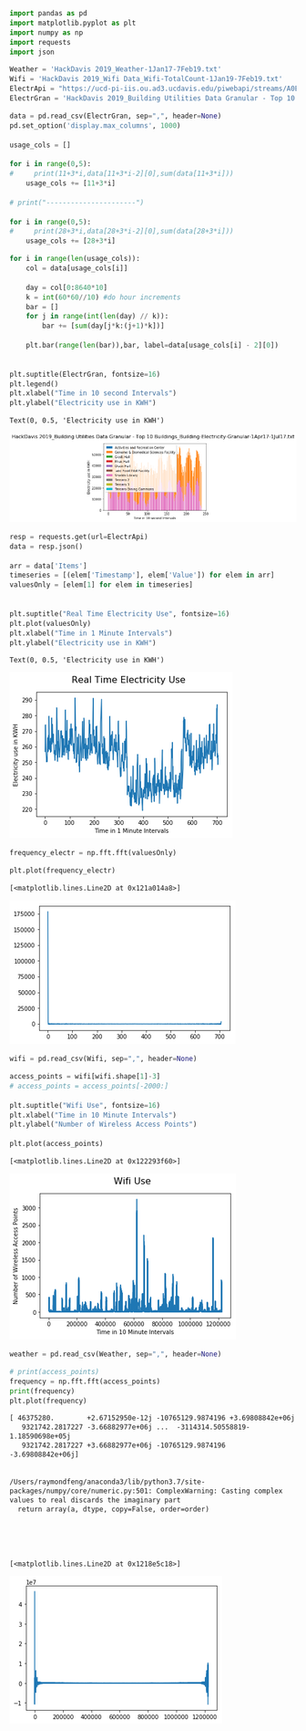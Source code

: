 

```python
import pandas as pd
import matplotlib.pyplot as plt
import numpy as np 
import requests
import json
```


```python
Weather = 'HackDavis 2019_Weather-1Jan17-7Feb19.txt'
Wifi = 'HackDavis 2019_Wifi Data_Wifi-TotalCount-1Jan19-7Feb19.txt'
ElectrApi = "https://ucd-pi-iis.ou.ad3.ucdavis.edu/piwebapi/streams/A0EbgZy4oKQ9kiBiZJTW7eugwC6-3Qzx_5RGrBZiQlqSuWw2sDVYNIPR1YODsG1RUyETgVVRJTC1BRlxDRUZTXFVDREFWSVNcQlVJTERJTkdTXEFDQURFTUlDIFNVUkdFIEJVSUxESU5HXEVMRUNUUklDSVRZfERFTUFORA/recorded?fbclid=IwAR3HYFcplZeVsxmmHTGAC_ENY0JvoZ_KhnXfPM3tQ2IU3Ef3T3eOv09Q6-k"
ElectrGran = 'HackDavis 2019_Building Utilities Data Granular - Top 10 Buildings_Building-Electricity-Granular-1Apr17-1Jul17.txt'
```


```python
data = pd.read_csv(ElectrGran, sep=",", header=None)
pd.set_option('display.max_columns', 1000)

usage_cols = []

for i in range(0,5):
#     print(11+3*i,data[11+3*i-2][0],sum(data[11+3*i]))
    usage_cols += [11+3*i]

# print("----------------------")
    
for i in range(0,5):
#     print(28+3*i,data[28+3*i-2][0],sum(data[28+3*i]))
    usage_cols += [28+3*i]
```


```python
for i in range(len(usage_cols)):
    col = data[usage_cols[i]]

    day = col[0:8640*10]
    k = int(60*60//10) #do hour increments
    bar = []
    for j in range(int(len(day) // k)):
        bar += [sum(day[j*k:(j+1)*k])]
    
    plt.bar(range(len(bar)),bar, label=data[usage_cols[i] - 2][0])

    
plt.suptitle(ElectrGran, fontsize=16)
plt.legend()
plt.xlabel("Time in 10 second Intervals")
plt.ylabel("Electricity use in KWH")
```




    Text(0, 0.5, 'Electricity use in KWH')




![png](output_3_1.png)



```python
resp = requests.get(url=ElectrApi)
data = resp.json()

arr = data['Items']
timeseries = [(elem['Timestamp'], elem['Value']) for elem in arr]
valuesOnly = [elem[1] for elem in timeseries]


plt.suptitle("Real Time Electricity Use", fontsize=16)
plt.plot(valuesOnly) 
plt.xlabel("Time in 1 Minute Intervals")
plt.ylabel("Electricity use in KWH")
```




    Text(0, 0.5, 'Electricity use in KWH')




![png](output_4_1.png)



```python
frequency_electr = np.fft.fft(valuesOnly)
```


```python
plt.plot(frequency_electr)
```




    [<matplotlib.lines.Line2D at 0x121a014a8>]




![png](output_6_1.png)



```python
wifi = pd.read_csv(Wifi, sep=",", header=None)
```


```python
access_points = wifi[wifi.shape[1]-3]
# access_points = access_points[-2000:]

plt.suptitle("Wifi Use", fontsize=16)
plt.xlabel("Time in 10 Minute Intervals")
plt.ylabel("Number of Wireless Access Points")

plt.plot(access_points)
```




    [<matplotlib.lines.Line2D at 0x122293f60>]




![png](output_8_1.png)



```python
weather = pd.read_csv(Weather, sep=",", header=None)
```


```python
# print(access_points)
frequency = np.fft.fft(access_points)
print(frequency)
plt.plot(frequency)
```

    [ 46375280.        +2.67152950e-12j -10765129.9874196 +3.69808842e+06j
       9321742.2817227 -3.66882977e+06j ...  -3114314.50558819-1.18590698e+05j
       9321742.2817227 +3.66882977e+06j -10765129.9874196 -3.69808842e+06j]


    /Users/raymondfeng/anaconda3/lib/python3.7/site-packages/numpy/core/numeric.py:501: ComplexWarning: Casting complex values to real discards the imaginary part
      return array(a, dtype, copy=False, order=order)





    [<matplotlib.lines.Line2D at 0x1218e5c18>]




![png](output_10_3.png)



```python

```
